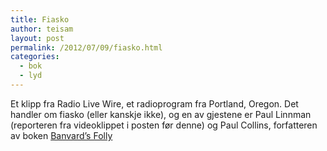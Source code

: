 ```yaml
---
title: Fiasko
author: teisam
layout: post
permalink: /2012/07/09/fiasko.html
categories:
  - bok
  - lyd
---
```

Et klipp fra Radio Live Wire, et radioprogram fra Portland, Oregon. Det handler om fiasko (eller kanskje ikke), og en av gjestene er Paul Linnman (reporteren fra videoklippet i posten før denne) og Paul Collins, forfatteren av boken [Banvard&#8217;s Folly][1]
<audio src="/content/09-07-2012.mp3"
class="mejs-player" 
data-mejsoptions='{"alwaysShowControls": true}'>
</audio>

 [1]: http://www.amazon.com/Banvards-Folly-Thirteen-People-Change/dp/0312300336/ref=sr_1_4?s=books&ie=UTF8&qid=1341786522&sr=1-4